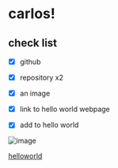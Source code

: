 # carlos!
## check list
- [x] github

- [x] repository x2 

- [x] an image
    
- [x] link to hello world webpage 

- [x] add to hello world 

      

![image](https://github.com/4ur0/4ur0.github.io/assets/168382907/367ccb20-677f-4c39-8451-ba84fafaac2a)


[helloworld](https://4ur0.github.io/hello-world/)
